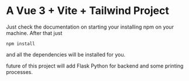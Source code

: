 # A Vue 3 + Vite + Tailwind Project
 Just check the documentation on starting your installing npm on your machine. After that just 
````
npm install
````
and all the dependencies will be installed for you.

future of this project will add Flask Python for backend and some printing processes.